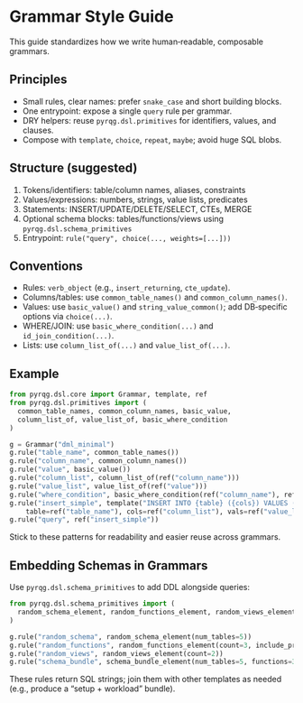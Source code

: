 # Grammar Style Guide

This guide standardizes how we write human‑readable, composable grammars.

## Principles
- Small rules, clear names: prefer `snake_case` and short building blocks.
- One entrypoint: expose a single `query` rule per grammar.
- DRY helpers: reuse `pyrqg.dsl.primitives` for identifiers, values, and clauses.
- Compose with `template`, `choice`, `repeat`, `maybe`; avoid huge SQL blobs.

## Structure (suggested)
1) Tokens/identifiers: table/column names, aliases, constraints
2) Values/expressions: numbers, strings, value lists, predicates
3) Statements: INSERT/UPDATE/DELETE/SELECT, CTEs, MERGE
4) Optional schema blocks: tables/functions/views using `pyrqg.dsl.schema_primitives`
5) Entrypoint: `rule("query", choice(..., weights=[...]))`

## Conventions
- Rules: `verb_object` (e.g., `insert_returning`, `cte_update`).
- Columns/tables: use `common_table_names()` and `common_column_names()`.
- Values: use `basic_value()` and `string_value_common()`; add DB‑specific options via `choice(...)`.
- WHERE/JOIN: use `basic_where_condition(...)` and `id_join_condition(...)`.
- Lists: use `column_list_of(...)` and `value_list_of(...)`.

## Example
```python
from pyrqg.dsl.core import Grammar, template, ref
from pyrqg.dsl.primitives import (
  common_table_names, common_column_names, basic_value,
  column_list_of, value_list_of, basic_where_condition
)

g = Grammar("dml_minimal")
g.rule("table_name", common_table_names())
g.rule("column_name", common_column_names())
g.rule("value", basic_value())
g.rule("column_list", column_list_of(ref("column_name")))
g.rule("value_list", value_list_of(ref("value")))
g.rule("where_condition", basic_where_condition(ref("column_name"), ref("value")))
g.rule("insert_simple", template("INSERT INTO {table} ({cols}) VALUES ({vals})",
    table=ref("table_name"), cols=ref("column_list"), vals=ref("value_list")))
g.rule("query", ref("insert_simple"))
```

Stick to these patterns for readability and easier reuse across grammars.

## Embedding Schemas in Grammars

Use `pyrqg.dsl.schema_primitives` to add DDL alongside queries:

```python
from pyrqg.dsl.schema_primitives import (
  random_schema_element, random_functions_element, random_views_element, schema_bundle_element
)

g.rule("random_schema", random_schema_element(num_tables=5))
g.rule("random_functions", random_functions_element(count=3, include_procedures=True))
g.rule("random_views", random_views_element(count=2))
g.rule("schema_bundle", schema_bundle_element(num_tables=5, functions=3, views=2))
```

These rules return SQL strings; join them with other templates as needed (e.g., produce a “setup + workload” bundle).
